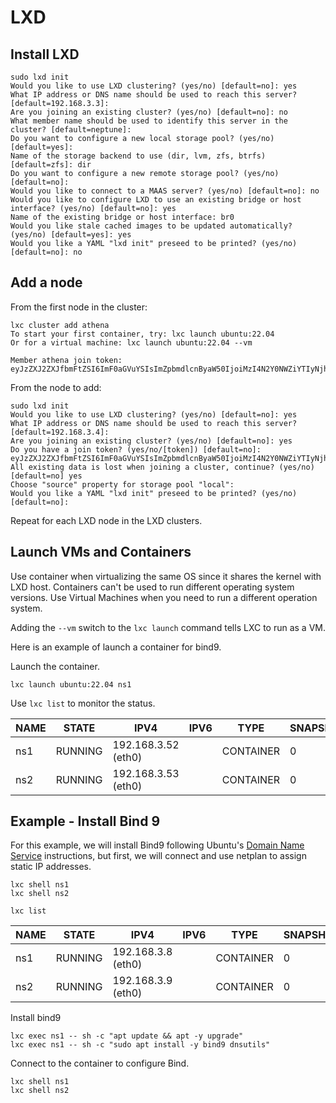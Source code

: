 # LXD

## Install LXD

```shell
sudo lxd init
Would you like to use LXD clustering? (yes/no) [default=no]: yes
What IP address or DNS name should be used to reach this server? [default=192.168.3.3]:
Are you joining an existing cluster? (yes/no) [default=no]: no
What member name should be used to identify this server in the cluster? [default=neptune]:
Do you want to configure a new local storage pool? (yes/no) [default=yes]:
Name of the storage backend to use (dir, lvm, zfs, btrfs) [default=zfs]: dir
Do you want to configure a new remote storage pool? (yes/no) [default=no]:
Would you like to connect to a MAAS server? (yes/no) [default=no]: no
Would you like to configure LXD to use an existing bridge or host interface? (yes/no) [default=no]: yes
Name of the existing bridge or host interface: br0
Would you like stale cached images to be updated automatically? (yes/no) [default=yes]: yes
Would you like a YAML "lxd init" preseed to be printed? (yes/no) [default=no]: no
```

## Add a node

From the first node in the cluster:

```shell
lxc cluster add athena
To start your first container, try: lxc launch ubuntu:22.04
Or for a virtual machine: lxc launch ubuntu:22.04 --vm

Member athena join token:
eyJzZXJ2ZXJfbmFtZSI6ImF0aGVuYSIsImZpbmdlcnByaW50IjoiMzI4N2Y0NWZiYTIyNjhmNTE0MzNjMmYxNzhhNWM2NjgxOGEwZjEwMjZjYjM3NGYyY2VjMjI0NzFkY2Y4ZGEzZSIsImFkZHJlc3NlcyI6WyIxOTIuMTY4LjMuMzo4NDQzIl0sInNlY3JldCI6ImYwODllZjM1ZDgzZDk0MTQ0M2ViMmM2NTI5NDZjODM4MjRmYmZiODRlOTMxNjA1NGU0ODNhYjZiZjFlYzJmOTMiLCJleHBpcmVzX2F0IjoiMjAyMy0xMi0yOFQxOTo0Nzo1Ni4zMDU5MDQ4MDYtMDY6MDAifQ==
```

From the node to add:

```shell
sudo lxd init
Would you like to use LXD clustering? (yes/no) [default=no]: yes
What IP address or DNS name should be used to reach this server? [default=192.168.3.4]:
Are you joining an existing cluster? (yes/no) [default=no]: yes
Do you have a join token? (yes/no/[token]) [default=no]: eyJzZXJ2ZXJfbmFtZSI6ImF0aGVuYSIsImZpbmdlcnByaW50IjoiMzI4N2Y0NWZiYTIyNjhmNTE0MzNjMmYxNzhhNWM2NjgxOGEwZjEwMjZjYjM3NGYyY2VjMjI0NzFkY2Y4ZGEzZSIsImFkZHJlc3NlcyI6WyIxOTIuMTY4LjMuMzo4NDQzIl0sInNlY3JldCI6ImYwODllZjM1ZDgzZDk0MTQ0M2ViMmM2NTI5NDZjODM4MjRmYmZiODRlOTMxNjA1NGU0ODNhYjZiZjFlYzJmOTMiLCJleHBpcmVzX2F0IjoiMjAyMy0xMi0yOFQxOTo0Nzo1Ni4zMDU5MDQ4MDYtMDY6MDAifQ==
All existing data is lost when joining a cluster, continue? (yes/no) [default=no] yes
Choose "source" property for storage pool "local":
Would you like a YAML "lxd init" preseed to be printed? (yes/no) [default=no]:
```

Repeat for each LXD node in the LXD clusters.

## Launch VMs and Containers

Use container when virtualizing the same OS since it shares the kernel with LXD host. Containers can't be used to run different operating system versions. Use Virtual Machines when you need to run a different operation system.

Adding the `--vm` switch to the `lxc launch` command tells LXC to run as a VM.

Here is an example of launch a container for bind9.

Launch the container.

```shell
lxc launch ubuntu:22.04 ns1
```

Use `lxc list` to monitor the status.

| NAME |  STATE  |        IPV4         | IPV6 |   TYPE    | SNAPSHOTS | LOCATION |
|------|---------|---------------------|------|-----------|-----------|----------|
| ns1  | RUNNING | 192.168.3.52 (eth0) |      | CONTAINER | 0         | neptune  |
| ns2  | RUNNING | 192.168.3.53 (eth0) |      | CONTAINER | 0         | athena   |

## Example - Install Bind 9

For this example, we will install Bind9 following Ubuntu's [Domain Name Service](https://ubuntu.com/server/docs/service-domain-name-service-dns) instructions, but first,
we will connect and use netplan to assign static IP addresses.

```shell
lxc shell ns1
lxc shell ns2

lxc list
```

| NAME |  STATE  |        IPV4        | IPV6 |   TYPE    | SNAPSHOTS | LOCATION |
|------|---------|--------------------|------|-----------|-----------|----------|
| ns1  | RUNNING | 192.168.3.8 (eth0) |      | CONTAINER | 0         | neptune  |
| ns2  | RUNNING | 192.168.3.9 (eth0) |      | CONTAINER | 0         | athena   |

Install bind9

```shell
lxc exec ns1 -- sh -c "apt update && apt -y upgrade"
lxc exec ns1 -- sh -c "sudo apt install -y bind9 dnsutils"
```

Connect to the container to configure Bind.

```shell
lxc shell ns1
lxc shell ns2
```
